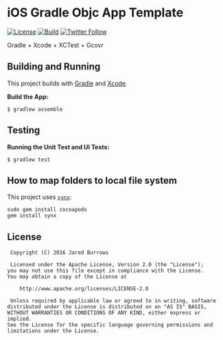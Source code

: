 # iOS Gradle Objc App Template

[![License](https://img.shields.io/badge/License-Apache%202.0-blue.svg)](http://www.apache.org/licenses/LICENSE-2.0)
[![Build](https://github.com/jaredsburrows/ios-gradle-objc-app-template/workflows/build/badge.svg)](https://github.com/jaredsburrows/ios-gradle-objc-app-template/actions)
[![Twitter Follow](https://img.shields.io/twitter/follow/jaredsburrows.svg?style=social)](https://twitter.com/jaredsburrows)

Gradle + Xcode + XCTest + Gcovr

## Building and Running

This project builds with [Gradle](https://gradle.org/) and [Xcode](https://developer.apple.com/xcode/).

**Build the App:**

    $ gradlew assemble
   
## Testing

**Running the Unit Test and UI Tests:**

    $ gradlew test

## How to map folders to local file system

This project uses [`synx`](https://github.com/venmo/synx):

    sudo gem install cocoapods
    gem install synx

## License

     Copyright (C) 2016 Jared Burrows

     Licensed under the Apache License, Version 2.0 (the "License");
    you may not use this file except in compliance with the License.
    You may obtain a copy of the License at

        http://www.apache.org/licenses/LICENSE-2.0

     Unless required by applicable law or agreed to in writing, software
    distributed under the License is distributed on an "AS IS" BASIS,
    WITHOUT WARRANTIES OR CONDITIONS OF ANY KIND, either express or implied.
    See the License for the specific language governing permissions and
    limitations under the License.
